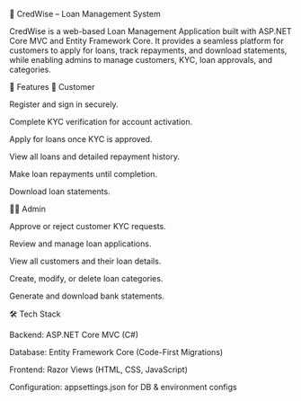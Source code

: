 📌 CredWise – Loan Management System

CredWise is a web-based Loan Management Application built with ASP.NET Core MVC and Entity Framework Core.
It provides a seamless platform for customers to apply for loans, track repayments, and download statements, while enabling admins to manage customers, KYC, loan approvals, and categories.

🚀 Features
👤 Customer

Register and sign in securely.

Complete KYC verification for account activation.

Apply for loans once KYC is approved.

View all loans and detailed repayment history.

Make loan repayments until completion.

Download loan statements.

👨‍💼 Admin

Approve or reject customer KYC requests.

Review and manage loan applications.

View all customers and their loan details.

Create, modify, or delete loan categories.

Generate and download bank statements.

🛠️ Tech Stack

Backend: ASP.NET Core MVC (C#)

Database: Entity Framework Core (Code-First Migrations)

Frontend: Razor Views (HTML, CSS, JavaScript)

Configuration: appsettings.json for DB & environment configs

